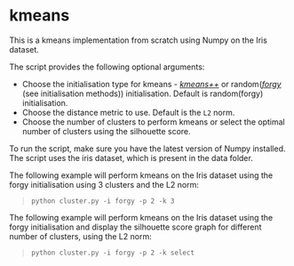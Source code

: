 # kmeans
This is a kmeans implementation from scratch using Numpy on the Iris dataset.

The script provides the following optional arguments:
- Choose the initialisation type for kmeans - [*kmeans++*](https://en.wikipedia.org/wiki/K-means%2B%2B) or random([*forgy*](https://en.wikipedia.org/wiki/K-means_clustering#Algorithms) (see initialisation methods)) initialisation. Default is random(forgy) initialisation.
- Choose the distance metric to use. Default is the  `L2` norm.
- Choose the number of clusters to perform kmeans or select the optimal number of clusters using the silhouette score.

To run the script, make sure you have the latest version of Numpy installed. The script uses the iris dataset, which is present in the data folder.

The following example will perform kmeans on the Iris dataset using the forgy initialisation using 3 clusters and the L2 norm:

> `python cluster.py -i forgy -p 2 -k 3`

The following example will perform kmeans on the Iris dataset using the forgy initialisation and display the silhouette score graph for different number of clusters, using the L2 norm:

> `python cluster.py -i forgy -p 2 -k select`
